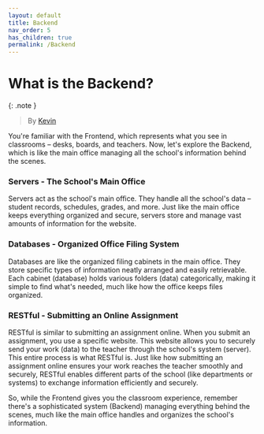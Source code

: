 ```yaml
---
layout: default
title: Backend
nav_order: 5
has_children: true
permalink: /Backend
---
```

# What is the Backend?
{: .note }
> By [Kevin](https://www.linkedin.com/in/kevin-shin-373183188/)

You're familiar with the Frontend, which represents what you see in classrooms – desks, boards, and teachers. Now, let's explore the Backend, which is like the main office managing all the school's information behind the scenes.

### Servers - The School's Main Office<br>
Servers act as the school's main office. They handle all the school's data – student records, schedules, grades, and more. Just like the main office keeps everything organized and secure, servers store and manage vast amounts of information for the website.

### Databases - Organized Office Filing System<br>
Databases are like the organized filing cabinets in the main office. They store specific types of information neatly arranged and easily retrievable. Each cabinet (database) holds various folders (data) categorically, making it simple to find what's needed, much like how the office keeps files organized.

### RESTful - Submitting an Online Assignment<br>
RESTful is similar to submitting an assignment online. When you submit an assignment, you use a specific website. This website allows you to securely send your work (data) to the teacher through the school's system (server). This entire process is what RESTful is. Just like how submitting an assignment online ensures your work reaches the teacher smoothly and securely, RESTful enables different parts of the school (like departments or systems) to exchange information efficiently and securely.

So, while the Frontend gives you the classroom experience, remember there's a sophisticated system (Backend) managing everything behind the scenes, much like the main office handles and organizes the school's information. 